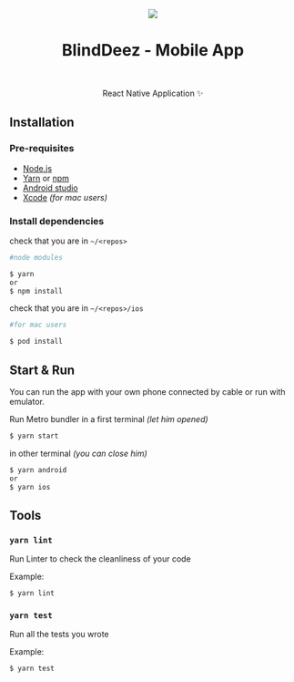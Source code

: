 <div align="center">

![](https://cdn.discordapp.com/attachments/922178998916767826/935951081228337182/unknown.png)

# BlindDeez - Mobile App

<br />
<p>React Native Application ✨</p>
</div>

## Installation
### Pre-requisites
- [Node.js](https://nodejs.org/en/download/)
- [Yarn](https://classic.yarnpkg.com/en/docs/install/#debian-stable) or [npm](https://nodejs.org/en/download/)
- [Android studio](https://developer.android.com/studio/install)
- [Xcode](https://apps.apple.com/us/app/xcode/id497799835?mt=12) *(for mac users)*

### Install dependencies
check that you are in `~/<repos>`
```bash
#node modules

$ yarn
or
$ npm install
```
check that you are in `~/<repos>/ios`
```bash
#for mac users

$ pod install
```

## Start & Run
You can run the app with your own phone connected by cable or run with emulator.

Run Metro bundler in a first terminal *(let him opened)*
```bash
$ yarn start
```

in other terminal *(you can close him)*
```bash
$ yarn android
or
$ yarn ios
```

## Tools
### `yarn lint`
Run Linter to check the cleanliness of your code

Example:
```bash
$ yarn lint
```

### `yarn test`
Run all the tests you wrote

Example:
```bash
$ yarn test
```
